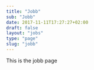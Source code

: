 ```yaml
---
title: "Jobb"
sub: "Jobb"
date: 2017-11-11T17:27:27+02:00
draft: false
layout: "jobs"
type: "page"
slug: "jobb"
---
```


This is the jobb page
